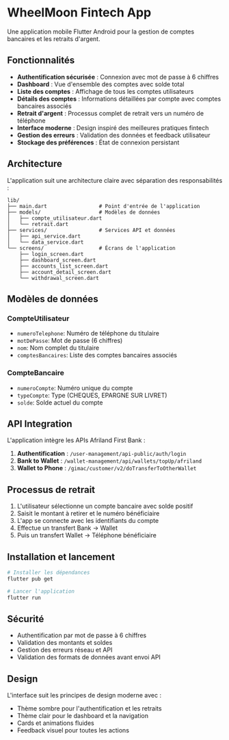# WheelMoon Fintech App

Une application mobile Flutter Android pour la gestion de comptes bancaires et les retraits d'argent.

## Fonctionnalités

- **Authentification sécurisée** : Connexion avec mot de passe à 6 chiffres
- **Dashboard** : Vue d'ensemble des comptes avec solde total
- **Liste des comptes** : Affichage de tous les comptes utilisateurs
- **Détails des comptes** : Informations détaillées par compte avec comptes bancaires associés
- **Retrait d'argent** : Processus complet de retrait vers un numéro de téléphone
- **Interface moderne** : Design inspiré des meilleures pratiques fintech
- **Gestion des erreurs** : Validation des données et feedback utilisateur
- **Stockage des préférences** : État de connexion persistant

## Architecture

L'application suit une architecture claire avec séparation des responsabilités :

```
lib/
├── main.dart                 # Point d'entrée de l'application
├── models/                   # Modèles de données
│   ├── compte_utilisateur.dart
│   └── retrait.dart
├── services/                 # Services API et données
│   ├── api_service.dart
│   └── data_service.dart
└── screens/                  # Écrans de l'application
    ├── login_screen.dart
    ├── dashboard_screen.dart
    ├── accounts_list_screen.dart
    ├── account_detail_screen.dart
    └── withdrawal_screen.dart
```

## Modèles de données

### CompteUtilisateur
- `numeroTelephone`: Numéro de téléphone du titulaire
- `motDePasse`: Mot de passe (6 chiffres)
- `nom`: Nom complet du titulaire
- `comptesBancaires`: Liste des comptes bancaires associés

### CompteBancaire
- `numeroCompte`: Numéro unique du compte
- `typeCompte`: Type (CHEQUES, EPARGNE SUR LIVRET)
- `solde`: Solde actuel du compte

## API Integration

L'application intègre les APIs Afriland First Bank :

1. **Authentification** : `/user-management/api-public/auth/login`
2. **Bank to Wallet** : `/wallet-management/api/wallets/topUp/afriland`
3. **Wallet to Phone** : `/gimac/customer/v2/doTransferToOtherWallet`

## Processus de retrait

1. L'utilisateur sélectionne un compte bancaire avec solde positif
2. Saisit le montant à retirer et le numéro bénéficiaire
3. L'app se connecte avec les identifiants du compte
4. Effectue un transfert Bank → Wallet
5. Puis un transfert Wallet → Téléphone bénéficiaire

## Installation et lancement

```bash
# Installer les dépendances
flutter pub get

# Lancer l'application
flutter run
```

## Sécurité

- Authentification par mot de passe à 6 chiffres
- Validation des montants et soldes
- Gestion des erreurs réseau et API
- Validation des formats de données avant envoi API

## Design

L'interface suit les principes de design moderne avec :
- Thème sombre pour l'authentification et les retraits
- Thème clair pour le dashboard et la navigation
- Cards et animations fluides
- Feedback visuel pour toutes les actions
